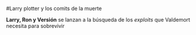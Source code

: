 #Larry plotter y los comits de la muerte

**Larry, Ron y Versión** se lanzan a la búsqueda de los *exploits* que
Valdemort necesita para sobrevivir
